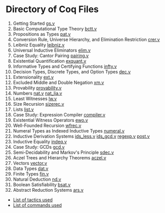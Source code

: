 # Directory of Coq Files
1.  Getting Started	[gs.v](gs.v)
2.  Basic Computational Type Theory [bctt.v](bctt.v)
3.  Propositions as Types [pat.v](pat.v)
4.  Conversion Rule, Universe Hierarchy, and Elimination Restriction [crer.v](crer.v)
5.  Leibniz Equality [leibniz.v](leibniz.v)
6.  Universal Inductive Eliminators [elim.v](elim.v)
7.  Case Study: Cantor Pairing [pairing.v](pairing.v)
8.  Existential Quantification [exquant.v](exquant.v)
9.  Informative Types and Certifying Functions [infty.v](infty.v)
10.  Decision Types, Discrete Types, and Option Types [dec.v](dec.v)
11.  Extensionality [ext.v](ext.v)
12.  Excluded Middle and Double Negation [xm.v](xm.v)
13.  Provability [provability.v](provability.v)
14.  Numbers [nat.v](nat.v) [nat_lia.v](nat_lia.v)
15.  Least Witnesses [lw.v](lw.v)
16.  Size Recursion [sizerec.v](sizerec.v)
17.  Lists [list.v](list.v)
18.  Case Study: Expression Compiler [compiler.v](compiler.v)
19.  Existential Witness Operators [ewo.v](ewo.v)
20.  Well-Founded Recursion [wfrec.v](wfrec.v)
21.  Numeral Types as Indexed Inductive Types [numeral.v](numeral.v)
22.  Inductive Derivation Systems [ids_less.v](ids_less.v) [ids_gcd.v](ids_gcd.v) [regexp.v](regexp.v) [post.v](post.v)
23.  Inductive Equality [indeq.v](indeq.v)
24.  Case Study: GCDs  [gcd.v](gcd.v)
25.  Semi-Decidability and Markov's Principle [sdec.v](sdec.v)
26.  Aczel Trees and Hierarchy Theorems [aczel.v](aczel.v)
27.  Vectors [vector.v](vector.v)
28.  Data Types [dat.v](dat.v)
29.  Finite Types [fin.v](fin.v)
30.  Natural Deduction [nd.v](nd.v)
31.  Boolean Satisfiability [bsat.v](bsat.v)
32.  Abstract Reduction Systems [ars.v](ars.v)
* [List of tactics used](Tactics.md)
* [List of commands used](Commands.md)

